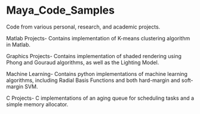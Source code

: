 # Maya_Code_Samples
Code from various personal, research, and academic projects. 


Matlab Projects- Contains implementation of K-means clustering algorithm in Matlab.

Graphics Projects- Contains implementation of shaded rendering using Phong and Gouraud algorithms, 
as well as the Lighting Model.

Machine Learning- Contains python implementations of machine learning algorithms, including 
Radial Basis Functions and both hard-margin and soft-margin SVM. 

C Projects- C implementations of an aging queue for scheduling tasks and a simple memory allocator.
